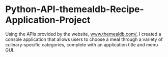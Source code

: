 # Python-API-themealdb-Recipe-Application-Project

Using the APIs provided by the website, www.themealdb.com/, I created a console application that allows users to choose a meal through a variety of culinary-specific categories, complete with an application title and menu GUI. 
